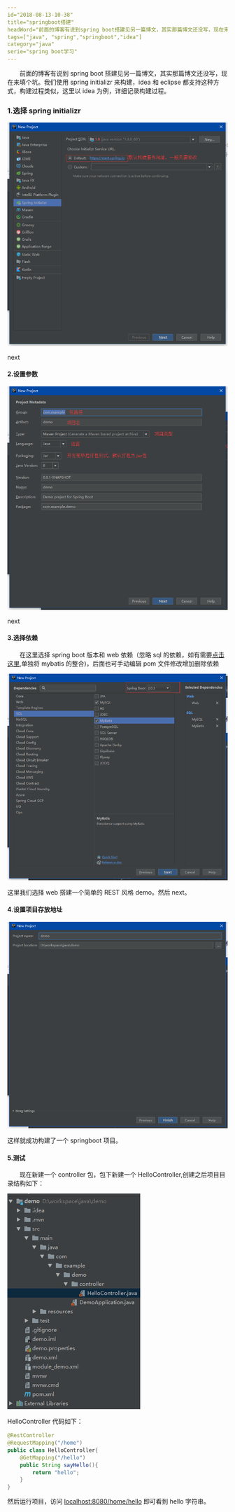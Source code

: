 ```yaml
---
id="2018-08-13-10-38"
title="springboot搭建"
headWord="前面的博客有说到spring boot搭建见另一篇博文，其实那篇博文还没写，现在来填个坑。我们使用spring initializr来构建，idea和eclipse都支持这种方式，构建过程类似，这里以idea为例，详细记录构建过程。"
tags=["java", "spring","springboot","idea"]
category="java"
serie="spring boot学习"
---
```


&emsp;&emsp;前面的博客有说到 spring boot 搭建见另一篇博文，其实那篇博文还没写，现在来填个坑。我们使用 spring initializr 来构建，idea 和 eclipse 都支持这种方式，构建过程类似，这里以 idea 为例，详细记录构建过程。

### 1.选择 spring initializr

![选择spring initializr](https://raw.githubusercontent.com/FleyX/files/master/blogImg/springboot%E6%90%AD%E5%BB%BA/20190107100435.png)

next

#### 2.设置参数

![设置参数](https://raw.githubusercontent.com/FleyX/files/master/blogImg/springboot%E6%90%AD%E5%BB%BA/20190107100509.png)

next

#### 3.选择依赖

&emsp;&emsp;在这里选择 spring boot 版本和 web 依赖（忽略 sql 的依赖，如有需要[点击这里](f),单独将 mybatis 的整合)，后面也可手动编辑 pom 文件修改增加删除依赖

![依赖选择](https://raw.githubusercontent.com/FleyX/files/master/blogImg/springboot%E6%90%AD%E5%BB%BA/20190107100609.png)

这里我们选择 web 搭建一个简单的 REST 风格 demo。然后 next。

#### 4.设置项目存放地址

![设置项目存放地址](https://raw.githubusercontent.com/FleyX/files/master/blogImg/springboot%E6%90%AD%E5%BB%BA/20190107100653.png)

这样就成功构建了一个 springboot 项目。

#### 5.测试

&emsp;&emsp;现在新建一个 controller 包，包下新建一个 HelloController,创建之后项目目录结构如下：

![项目目录结构](https://raw.githubusercontent.com/FleyX/files/master/blogImg/springboot%E6%90%AD%E5%BB%BA/20190107100803.png)

HelloController 代码如下：

```java
@RestController
@RequestMapping("/home")
public class HelloController{
    @GetMapping("/hello")
    public String sayHello(){
        return "hello";
    }
}
```

然后运行项目，访问 [localhost:8080/home/hello](localhost:8080/home/hello) 即可看到 hello 字符串。
